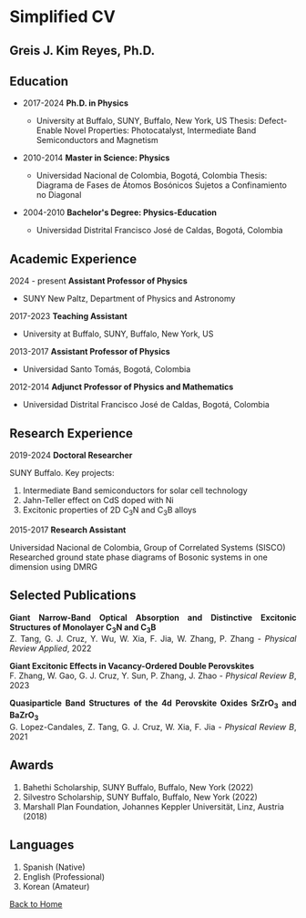 # Simplified CV
## Greis J. Kim Reyes, Ph.D.
## Education

- 2017-2024 **Ph.D. in Physics**

    - University at Buffalo, SUNY, Buffalo, New York, US
         Thesis: Defect-Enable Novel Properties: Photocatalyst, Intermediate Band Semiconductors and Magnetism

- 2010-2014 **Master in Science: Physics**

    - Universidad Nacional de Colombia, Bogotá, Colombia
        Thesis: Diagrama de Fases de Átomos Bosónicos Sujetos a Confinamiento no Diagonal

- 2004-2010 **Bachelor's Degree: Physics-Education**

    - Universidad Distrital Francisco José de Caldas, Bogotá, Colombia

## Academic Experience
2024 - present  **Assistant Professor of Physics**

- SUNY New Paltz, Department of Physics and Astronomy

2017-2023  **Teaching Assistant**

- University at Buffalo, SUNY, Buffalo, New York, US

2013-2017  **Assistant Professor of Physics**

- Universidad Santo Tomás, Bogotá, Colombia

2012-2014  **Adjunct Professor of Physics and Mathematics**

- Universidad Distrital Francisco José de Caldas, Bogotá, Colombia

## Research Experience
2019-2024  **Doctoral Researcher**

SUNY Buffalo.
Key projects:

1. Intermediate Band semiconductors for solar cell technology
1. Jahn-Teller effect on CdS doped with Ni
1. Excitonic properties of 2D C<sub>3</sub>N and C<sub>3</sub>B alloys

2015-2017  **Research Assistant**

Universidad Nacional de Colombia, Group of Correlated Systems (SISCO)
Researched ground state phase diagrams of Bosonic systems in one dimension using DMRG

## Selected Publications

<div style="text-align: justify;">
    <p>
        <strong>Giant Narrow-Band Optical Absorption and Distinctive Excitonic Structures of Monolayer C<sub>3</sub>N and C<sub>3</sub>B</strong><br>
        Z. Tang, G. J. Cruz, Y. Wu, W. Xia, F. Jia, W. Zhang, P. Zhang - <em>Physical Review Applied</em>, 2022
    </p>
</div>

<div style="text-align: justify;">
    <p>
        <strong>Giant Excitonic Effects in Vacancy-Ordered Double Perovskites</strong><br>
        F. Zhang, W. Gao, G. J. Cruz, Y. Sun, P. Zhang, J. Zhao - <em>Physical Review B</em>, 2023
    </p>
</div>

<div style="text-align: justify;">
    <p>
        <strong>Quasiparticle Band Structures of the 4d Perovskite Oxides SrZrO<sub>3</sub> and BaZrO<sub>3</sub></strong><br>
        G. Lopez-Candales, Z. Tang, G. J. Cruz, W. Xia, F. Jia - <em>Physical Review B</em>, 2021
    </p>
</div>

## Awards

1. Bahethi Scholarship, SUNY Buffalo, Buffalo, New York (2022)
1. Silvestro Scholarship, SUNY Buffalo, Buffalo, New York (2022)
1. Marshall Plan Foundation, Johannes Keppler Universität, Linz, Austria (2018)

## Languages

1. Spanish (Native)
1. English (Professional)
1. Korean (Amateur)

[Back to Home](index.md)